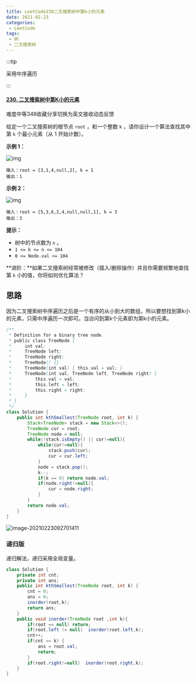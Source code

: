 ```yaml
---
title: LeetCode230二叉搜索树中第k小的元素
date: 2021-02-23
categories:
 - LeetCode
tags:
 - 树
 - 二叉搜索树
---
```


:::tip

采用中序遍历 

:::

<!-- more -->

#### [230. 二叉搜索树中第K小的元素](https://leetcode-cn.com/problems/kth-smallest-element-in-a-bst/)

难度中等348收藏分享切换为英文接收动态反馈

给定一个二叉搜索树的根节点 `root` ，和一个整数 `k` ，请你设计一个算法查找其中第 `k` 个最小元素（从 1 开始计数）。

 

**示例 1：**

![img](https://i.loli.net/2021/02/23/oRCVP19WjZUmIh2.jpg)

```
输入：root = [3,1,4,null,2], k = 1
输出：1
```

**示例 2：**

![img](https://i.loli.net/2021/02/23/LeGPRa72qZHK4zF.jpg)

```
输入：root = [5,3,6,2,4,null,null,1], k = 3
输出：3
```

 

 

**提示：**

- 树中的节点数为 `n` 。
- `1 <= k <= n <= 104`
- `0 <= Node.val <= 104`

 

**进阶：**如果二叉搜索树经常被修改（插入/删除操作）并且你需要频繁地查找第 `k` 小的值，你将如何优化算法？

## 思路

因为二叉搜索树中序遍历之后是一个有序的从小到大的数组，所以要想找到第k小的元素，只需中序遍历一次即可。当访问到第k个元素即为第k小的元素。

```java
/**
 * Definition for a binary tree node.
 * public class TreeNode {
 *     int val;
 *     TreeNode left;
 *     TreeNode right;
 *     TreeNode() {}
 *     TreeNode(int val) { this.val = val; }
 *     TreeNode(int val, TreeNode left, TreeNode right) {
 *         this.val = val;
 *         this.left = left;
 *         this.right = right;
 *     }
 * }
 */
class Solution {
    public int kthSmallest(TreeNode root, int k) {
        Stack<TreeNode> stack = new Stack<>();
        TreeNode cur = root;
        TreeNode node = null;
        while(!stack.isEmpty() || cur!=null){
            while(cur!=null){
                stack.push(cur);
                cur = cur.left;
            }
            node = stack.pop();
            k--;
            if(k == 0) return node.val;
            if(node.right!=null){
                cur = node.right;
            }
        }
        return node.val;
    }
}
```

![image-20210223092701411](https://i.loli.net/2021/02/23/49HFxLYcsjminlt.png)



### 递归版

递归解法，递归采用全局变量。

```java
class Solution {
    private int cnt;
    private int ans;
    public int kthSmallest(TreeNode root, int k) {
        cnt = 0;
        ans = 0;
        inorder(root,k);
        return ans;
    }
    public void inorder(TreeNode root ,int k){
        if(root == null) return;
        if(root.left != null)  inorder(root.left,k);
        cnt++;
        if(cnt == k) {
            ans = root.val;
            return;
        }
        if(root.right!=null)  inorder(root.right,k);
    }
}
```


